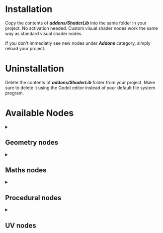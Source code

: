 # Installation
Copy the contents of **_addons/ShaderLib_** into the same folder in your project. No activation needed. Custom visual shader nodes work the same way as standard visual shader nodes.

If you don't immediatly see new nodes under **_Addons_** category, simply reload your project.
# Uninstallation
Delete the contents of **_addons/ShaderLib_** folder from your project. Make sure to delete it using the Godot editor instead of your default file system program.
# Available Nodes
<details>
<summary><h2>Geometry nodes</h2></summary>
<hr>
<h5><a href="/Nodes/Geometry/Mesh.md">Mesh node</a></h5>
<hr>
</details>
<details>
<summary><h2>Maths nodes</h2></summary>
<hr>
<details>
<summary><h3>Vector</h3></summary>
<h5><a href="/Nodes/Maths/Vector/VectorTransform.md">Vector Transform node</a></h5>
</details>
<details>
<summary><h3>Wave</h3></summary>
<h5><a href="/Nodes/Maths/Wave/NoiseSineWave.md">Noise Sine Wave node</a></h5>
<h5><a href="/Nodes/Maths/Wave/SawtoothWave.md">Sawtooth Wave node</a></h5>
<h5><a href="/Nodes/Maths/Wave/SquareWave.md">Square Wave node</a></h5>
<h5><a href="/Nodes/Maths/Wave/TriangleWave.md">Triangle Wave node</a></h5>
</details>
<hr>
</details>
<details>
<summary><h2>Procedural nodes</h2></summary>
<hr>
<h5><a href="/Nodes/Procedural/CheckerBoard.md">Checker Board node</a></h5>
<details>
<summary><h3>Noise</h3></summary>
<h5><a href="/Nodes/Procedural/Noise/GradientNoise.md">Gradient Noise node</a></h5>
<h5><a href="/Nodes/Procedural/Noise/PseudoRandomNoise.md">Pseudo Random Noise node</a></h5>
<h5><a href="/Nodes/Procedural/Noise/SimpleNoise.md">Simple Noise node</a></h5>
<h5><a href="/Nodes/Procedural/Noise/Voronoi.md">Voronoi node</a></h5>
</details>
<details>
<summary><h3>Shapes</h3></summary>
<h5><a href="/Nodes/Procedural/Shapes/Ellipse.md">Ellipse node</a></h5>
<h5><a href="/Nodes/Procedural/Shapes/Polygon.md">Polygon node</a></h5>
<h5><a href="/Nodes/Procedural/Shapes/Rectangle.md">Rectangle node</a></h5>
<h5><a href="/Nodes/Procedural/Shapes/RoundedPolygon.md">Rounded Polygon node</a></h5>
<h5><a href="/Nodes/Procedural/Shapes/RoundedRectangle.md">Rounded Rectangle node</a></h5>
</details>
<hr>
</details>
<details>
<summary><h2>UV nodes</h2></summary>
<hr>
<h5><a href="/Nodes/UV/Flipbook.md">Flipbook node</a></h5>
<h5><a href="/Nodes/UV/ParallaxMapping.md">Parallax Mapping node</a></h5>
<h5><a href="/Nodes/UV/RadialShear.md">Radial Shear node</a></h5>
<h5><a href="/Nodes/UV/Rotate.md">Rotate node</a></h5>
<h5><a href="/Nodes/UV/Spherize.md">Spherize node</a></h5>
<h5><a href="/Nodes/UV/Swirl.md">Swirl node</a></h5>
<h5><a href="/Nodes/UV/TilingAndOffset.md">Tiling and Offset node</a></h5>
<h5><a href="/Nodes/UV/Twirl.md">Twirl node</a></h5>
<hr>
</details>